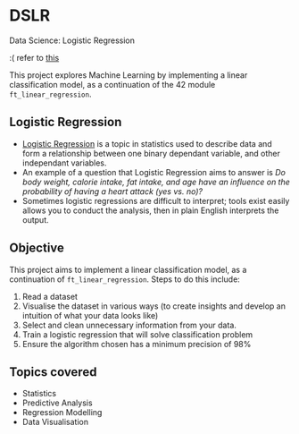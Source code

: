 # DSLR
Data Science: Logistic Regression

:( refer to [this](https://github.com/luyandamncube/ft_linear_regression)

This project explores Machine Learning by implementing a linear classification model, as a continuation of the 42 module `ft_linear_regression`.

## Logistic Regression
* [Logistic Regression](https://www.statisticssolutions.com/what-is-logistic-regression/) is a topic in statistics used to describe data and form a relationship between one binary dependant variable, and other independant variables.
* An example of a question that Logistic Regression aims to answer is *Do body weight, calorie intake, fat intake, and age have an influence on the probability of having a heart attack (yes vs. no)?*
* Sometimes logistic regressions are difficult to interpret; tools exist easily allows you to conduct the analysis, then in plain English interprets the output.

## Objective
This project aims to implement a linear classification model, as a continuation of `ft_linear_regression`. Steps to do this include:
1. Read a dataset
2. Visualise the dataset in various ways (to create insights and develop an intuition of what your data looks like)
3. Select and clean unnecessary information from your data.
4. Train a logistic regression that will solve classification problem
5. Ensure the algorithm chosen has a minimum precision of 98%

## Topics covered
* Statistics
* Predictive Analysis
* Regression Modelling
* Data Visualisation



